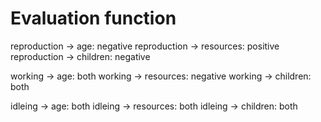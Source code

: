 # Evaluation function
reproduction -> age: negative
reproduction -> resources: positive
reproduction -> children: negative

working -> age: both
working -> resources: negative
working -> children: both

idleing -> age: both
idleing -> resources: both
idleing -> children: both
